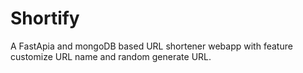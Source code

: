 # Shortify
A FastApia and mongoDB based URL shortener webapp with feature customize URL name and random generate URL.
